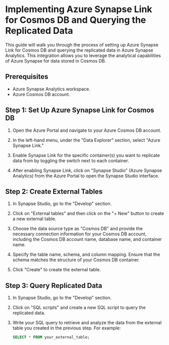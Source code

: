 # Implementing Azure Synapse Link for Cosmos DB and Querying the Replicated Data

This guide will walk you through the process of setting up Azure Synapse Link for Cosmos DB and querying the replicated data in Azure Synapse Analytics. This integration allows you to leverage the analytical capabilities of Azure Synapse for data stored in Cosmos DB.

## Prerequisites

- Azure Synapse Analytics workspace.
- Azure Cosmos DB account.

## Step 1: Set Up Azure Synapse Link for Cosmos DB

1. Open the Azure Portal and navigate to your Azure Cosmos DB account.

2. In the left-hand menu, under the "Data Explorer" section, select "Azure Synapse Link."

3. Enable Synapse Link for the specific container(s) you want to replicate data from by toggling the switch next to each container.

4. After enabling Synapse Link, click on "Synapse Studio" (Azure Synapse Analytics) from the Azure Portal to open the Synapse Studio interface.

## Step 2: Create External Tables

1. In Synapse Studio, go to the "Develop" section.

2. Click on "External tables" and then click on the "+ New" button to create a new external table.

3. Choose the data source type as "Cosmos DB" and provide the necessary connection information for your Cosmos DB account, including the Cosmos DB account name, database name, and container name.

4. Specify the table name, schema, and column mapping. Ensure that the schema matches the structure of your Cosmos DB container.

5. Click "Create" to create the external table.

## Step 3: Query Replicated Data

1. In Synapse Studio, go to the "Develop" section.

2. Click on "SQL scripts" and create a new SQL script to query the replicated data.

3. Write your SQL query to retrieve and analyze the data from the external table you created in the previous step. For example:

   ```sql
   SELECT * FROM your_external_table;
